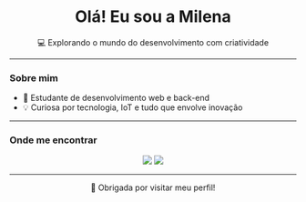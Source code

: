 <h1 align="center"> Olá! Eu sou a Milena</h1>

<p align="center">💻 Explorando o mundo do desenvolvimento com criatividade</p>

---

### Sobre mim

- 🌱 Estudante de desenvolvimento web e back-end
- 💡 Curiosa por tecnologia, IoT e tudo que envolve inovação

---

### Onde me encontrar

<p align="center">
  <a href="https://github.com/Milenafelisbelo" target="_blank"><img src="https://img.shields.io/badge/GitHub-100000?style=for-the-badge&logo=github&logoColor=white"/></a>
  <a href="https://instagram.com/_milena_felisbelo" target="_blank"><img src="https://img.shields.io/badge/Instagram-E4405F?style=for-the-badge&logo=instagram&logoColor=white"/></a>
</p>

---

<p align="center">
  🌟 Obrigada por visitar meu perfil!
</p>
